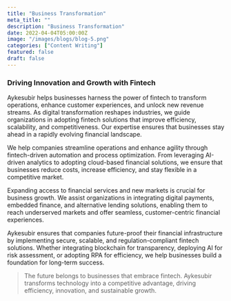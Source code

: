 ```yaml
---
title: "Business Transformation"
meta_title: ""
description: "Business Transformation"
date: 2022-04-04T05:00:00Z
image: "/images/blogs/blog-5.png"
categories: ["Content Writing"]
featured: false
draft: false
---
```


### Driving Innovation and Growth with Fintech

Aykesubir helps businesses harness the power of fintech to transform operations, enhance customer experiences, and unlock new revenue streams. As digital transformation reshapes industries, we guide organizations in adopting fintech solutions that improve efficiency, scalability, and competitiveness. Our expertise ensures that businesses stay ahead in a rapidly evolving financial landscape.

We help companies streamline operations and enhance agility through fintech-driven automation and process optimization. From leveraging AI-driven analytics to adopting cloud-based financial solutions, we ensure that businesses reduce costs, increase efficiency, and stay flexible in a competitive market.

Expanding access to financial services and new markets is crucial for business growth. We assist organizations in integrating digital payments, embedded finance, and alternative lending solutions, enabling them to reach underserved markets and offer seamless, customer-centric financial experiences.

Aykesubir ensures that companies future-proof their financial infrastructure by implementing secure, scalable, and regulation-compliant fintech solutions. Whether integrating blockchain for transparency, deploying AI for risk assessment, or adopting RPA for efficiency, we help businesses build a foundation for long-term success.

> The future belongs to businesses that embrace fintech. Aykesubir transforms technology into a competitive advantage, driving efficiency, innovation, and sustainable growth.